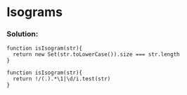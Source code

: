 # Isograms

### Solution:

```
function isIsogram(str){
  return new Set(str.toLowerCase()).size === str.length
}
```

```
function isIsogram(str){
  return !/(.).*\1|\d/i.test(str)
}
```